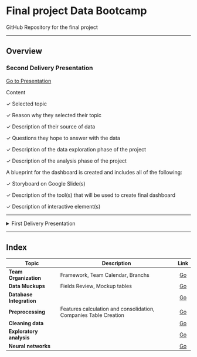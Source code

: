 # Final project Data Bootcamp

GitHub Repository for the final project

---

## Overview

### Second Delivery Presentation

[Go to Presentation](https://docs.google.com/presentation/d/1T7nPs9Xw17V6-010LkOIDMzpIrChUdoW8UOq_4DVLtM/edit?usp=sharing)

Content

✓ Selected topic

✓ Reason why they selected their topic

✓ Description of their source of data

✓ Questions they hope to answer with the data

✓ Description of the data exploration phase of the project

✓ Description of the analysis phase of the project

A blueprint for the dashboard is created and includes all of the following:

✓ Storyboard on Google Slide(s)

✓ Description of the tool(s) that will be used to create final dashboard

✓ Description of interactive element(s)

---

<details>

  <summary>First Delivery Presentation</summary>

Presentation link:
[First Delivery Presentation](https://docs.google.com/presentation/d/1K-likYbv1rm9tx0FUCvtPsFVDtoFoNSIyFht_ey9abI/edit?usp=sharing)

[![First Delivery Presentation](./Resources/presentation.png)](https://docs.google.com/presentation/d/1K-likYbv1rm9tx0FUCvtPsFVDtoFoNSIyFht_ey9abI/edit?usp=sharing)

</details>

_______________

## Index

| Topic | Description | Link |
| --- | --- | :---: |
| **Team Organization** | Framework, Team Calendar, Branchs | [Go](RED00_Team_organization.md) |
| **Data Muckups** | Fields Review, Mockup tables | [Go](RED01_Data_Muckups.md) |
| **Database Integration** | | [Go](RED02_Database_Integration.md) |
| **Preprocessing** | Features calculation and consolidation, Companies Table Creation | [Go](RED03_Preprocessing.md) |
| **Cleaning data** | | [Go](RED04_Cleaning.md) |
| **Exploratory analysis** | | [Go](RED05_Exploratory_analysis.md)|
| **Neural networks** | | [Go](RED06_Neural_networks.md)|
